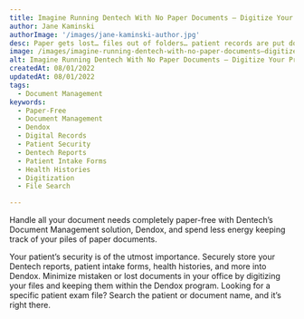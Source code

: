 ```yaml
---
title: Imagine Running Dentech With No Paper Documents – Digitize Your Practice Today!
author: Jane Kaminski
authorImage: '/images/jane-kaminski-author.jpg'
desc: Paper gets lost… files out of folders… patient records are put down and forgotten. It can be a mess! Plus, they take up so much space!
image: /images/imagine-running-dentech-with-no-paper-documents–digitize-your-practice-today.webp
alt: Imagine Running Dentech With No Paper Documents – Digitize Your Practice Today!
createdAt: 08/01/2022
updatedAt: 08/01/2022
tags:
  - Document Management
keywords:
  - Paper-Free
  - Document Management
  - Dendox
  - Digital Records
  - Patient Security
  - Dentech Reports
  - Patient Intake Forms
  - Health Histories
  - Digitization
  - File Search

---
```


Handle all your document needs completely paper-free with Dentech’s Document Management solution, Dendox, and spend less energy keeping track of your piles of paper documents.

Your patient’s security is of the utmost importance. Securely store your Dentech reports, patient intake forms, health histories, and more into Dendox. Minimize mistaken or lost documents in your office by digitizing your files and keeping them within the Dendox program. Looking for a specific patient exam file? Search the patient or document name, and it’s right there.





